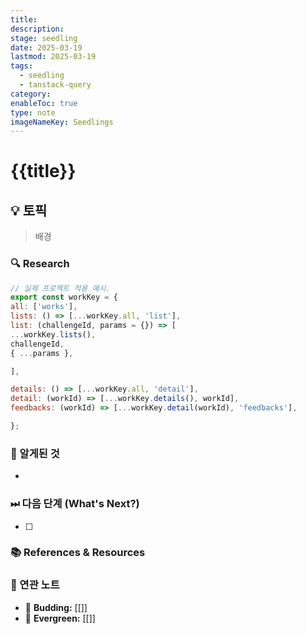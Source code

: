 ```yaml
---
title: 
description: 
stage: seedling
date: 2025-03-19
lastmod: 2025-03-19
tags:
  - seedling
  - tanstack-query
category: 
enableToc: true
type: note
imageNameKey: Seedlings
---
```


# {{title}}

## 💡 토픽

> 배경


### 🔍 Research

```js
// 실제 프로젝트 적용 예시.
export const workKey = {
all: ['works'],
lists: () => [...workKey.all, 'list'],
list: (challengeId, params = {}) => [
...workKey.lists(),
challengeId,
{ ...params },

],

details: () => [...workKey.all, 'detail'],
detail: (workId) => [...workKey.details(), workId],
feedbacks: (workId) => [...workKey.detail(workId), 'feedbacks'],

};

```

### 🚩 알게된 것

-

### ⏭ 다음 단계 (What's Next?)

- [ ]

### 📚 References & Resources

### 📝 연관 노트

- 🌿 **Budding:** [[]]
- 🌳 **Evergreen:** [[]]
